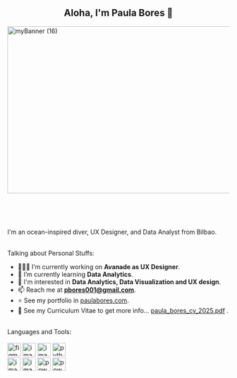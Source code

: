 
<h2 align="center" tabindex="-1" class="heading-element" dir="auto">Aloha, I'm <span class="color:#7368FF">Paula Bores</span> 👋</h2>
<img width="1411" height="378" alt="myBanner (16)" src="https://github.com/user-attachments/assets/837d62cb-c3e4-4591-a406-75b5157f54d5" />

<br><br><br>

I'm an ocean-inspired diver, UX Designer, and Data Analyst from Bilbao.<br><br>

Talking about Personal Stuffs: <br>

- 👨🏽‍💻 I’m currently working on **Avanade as UX Designer**.
- 🌱 I’m currently learning **Data Analytics**.
- 🤔 I'm interested in **Data Analytics, Data Visualization and UX design**.
- 📫 Reach me at **pbores001@gmail.com**.
- ⭐ See my portfolio in [paulabores.com](https://www.paulabores.com/).
- 📝 See my Curriculum Vitae to get more info... [paula_bores_cv_2025.pdf](https://github.com/user-attachments/files/21989099/paula_bores_cv_2025.pdf) .<br><br>


Languages and Tools: <br><br>
<img width="30" height="30" alt="figma_png" src="https://github.com/user-attachments/assets/72b61e8b-893d-4f92-a67a-9be6c7428542" />
<img width="30" height="30" alt="image" src="https://github.com/user-attachments/assets/18420b22-4d16-408e-9515-a4d070fe9332" />
<img width="30" height="30" alt="image" src="https://github.com/user-attachments/assets/0d0aaca5-f588-49da-bae8-eaf61cb6d670" />
<img width="30" height="30" alt="python" src="https://github.com/user-attachments/assets/ca4cc483-765a-40c9-8023-ab86809dcd7a" /> <br>
<img width="30" height="30" alt="image" src="https://github.com/user-attachments/assets/e95b517c-2290-4709-bb5b-6cdabf54ad27" />
<img width="30" height="30" alt="image" src="https://github.com/user-attachments/assets/d69f4ad3-4b97-4145-832c-bad29109e290" />
<img width="30" height="30" alt="powerBI" src="https://github.com/user-attachments/assets/1bd30b08-57d8-439f-9460-6bbe93512899" />
<img width="30" height="30" alt="powerapps" src="https://github.com/user-attachments/assets/e9223e90-8206-4a40-9dbd-edaee4401c5e" />






     
     
     
     



